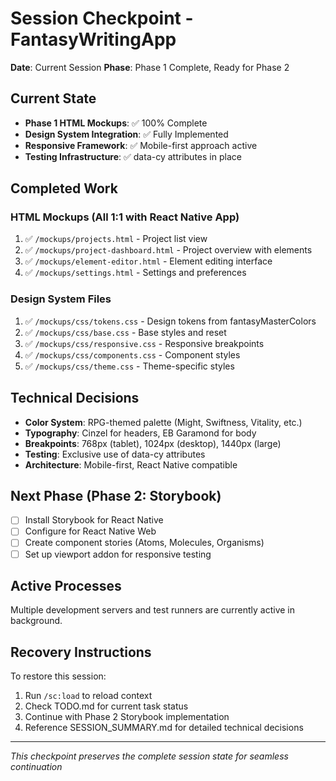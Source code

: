 # Session Checkpoint - FantasyWritingApp
**Date**: Current Session
**Phase**: Phase 1 Complete, Ready for Phase 2

## Current State
- **Phase 1 HTML Mockups**: ✅ 100% Complete
- **Design System Integration**: ✅ Fully Implemented
- **Responsive Framework**: ✅ Mobile-first approach active
- **Testing Infrastructure**: ✅ data-cy attributes in place

## Completed Work
### HTML Mockups (All 1:1 with React Native App)
1. ✅ `/mockups/projects.html` - Project list view
2. ✅ `/mockups/project-dashboard.html` - Project overview with elements
3. ✅ `/mockups/element-editor.html` - Element editing interface
4. ✅ `/mockups/settings.html` - Settings and preferences

### Design System Files
1. ✅ `/mockups/css/tokens.css` - Design tokens from fantasyMasterColors
2. ✅ `/mockups/css/base.css` - Base styles and reset
3. ✅ `/mockups/css/responsive.css` - Responsive breakpoints
4. ✅ `/mockups/css/components.css` - Component styles
5. ✅ `/mockups/css/theme.css` - Theme-specific styles

## Technical Decisions
- **Color System**: RPG-themed palette (Might, Swiftness, Vitality, etc.)
- **Typography**: Cinzel for headers, EB Garamond for body
- **Breakpoints**: 768px (tablet), 1024px (desktop), 1440px (large)
- **Testing**: Exclusive use of data-cy attributes
- **Architecture**: Mobile-first, React Native compatible

## Next Phase (Phase 2: Storybook)
- [ ] Install Storybook for React Native
- [ ] Configure for React Native Web
- [ ] Create component stories (Atoms, Molecules, Organisms)
- [ ] Set up viewport addon for responsive testing

## Active Processes
Multiple development servers and test runners are currently active in background.

## Recovery Instructions
To restore this session:
1. Run `/sc:load` to reload context
2. Check TODO.md for current task status
3. Continue with Phase 2 Storybook implementation
4. Reference SESSION_SUMMARY.md for detailed technical decisions

---
*This checkpoint preserves the complete session state for seamless continuation*